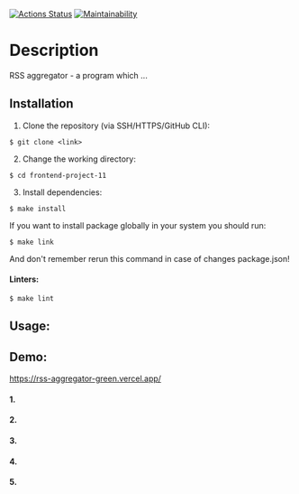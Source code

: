 [![Actions Status](https://github.com/evgeniyworkbel/frontend-project-11/workflows/hexlet-check/badge.svg)](https://github.com/evgeniyworkbel/frontend-project-11/actions)
[![Maintainability](https://api.codeclimate.com/v1/badges/95877815d99af49bcb3d/maintainability)](https://codeclimate.com/github/evgeniyworkbel/frontend-project-11/maintainability)

# Description

RSS aggregator - a program which ...

## Installation

1. Clone the repository (via SSH/HTTPS/GitHub CLI):
```
$ git clone <link>
```

2. Change the working directory:
```
$ cd frontend-project-11
```

3. Install dependencies:
```
$ make install
```

If you want to install package globally in your system you should run:
```
$ make link
```
And don't remember rerun this command in case of changes package.json!


#### Linters:
```
$ make lint
```

## Usage:

## Demo:
https://rss-aggregator-green.vercel.app/

#### 1. 

#### 2. 

#### 3. 

#### 4. 

#### 5. 


